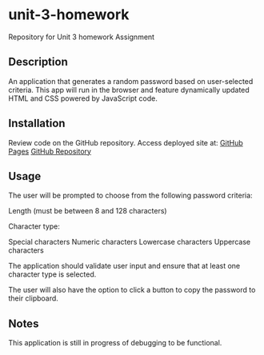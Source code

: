 # unit-3-homework
Repository for Unit 3 homework Assignment

## Description
An application that generates a random password based on user-selected criteria. This app will run in the browser and feature dynamically updated HTML and CSS powered by JavaScript code.

## Installation
Review code on the GitHub repository. Access deployed site at: 
[GitHub Pages](https://stephmarie17.github.io/unit-3-homework/)
[GitHub Repository](https://github.com/stephmarie17/unit-3-homework)

## Usage
The user will be prompted to choose from the following password criteria:

Length (must be between 8 and 128 characters)

Character type:

Special characters
Numeric characters
Lowercase characters
Uppercase characters

The application should validate user input and ensure that at least one character type is selected.

The user will also have the option to click a button to copy the password to their clipboard.

## Notes
This application is still in progress of debugging to be functional.
